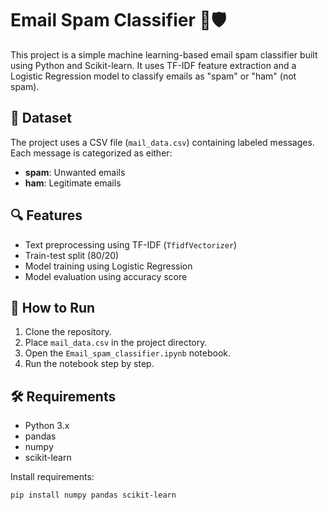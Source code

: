 # Email Spam Classifier 📧🛡️

This project is a simple machine learning-based email spam classifier built using Python and Scikit-learn. It uses TF-IDF feature extraction and a Logistic Regression model to classify emails as "spam" or "ham" (not spam).

## 📁 Dataset

The project uses a CSV file (`mail_data.csv`) containing labeled messages. Each message is categorized as either:
- **spam**: Unwanted emails
- **ham**: Legitimate emails

## 🔍 Features

- Text preprocessing using TF-IDF (`TfidfVectorizer`)
- Train-test split (80/20)
- Model training using Logistic Regression
- Model evaluation using accuracy score

## 🚀 How to Run

1. Clone the repository.
2. Place `mail_data.csv` in the project directory.
3. Open the `Email_spam_classifier.ipynb` notebook.
4. Run the notebook step by step.

## 🛠️ Requirements

- Python 3.x
- pandas
- numpy
- scikit-learn

Install requirements:
```bash
pip install numpy pandas scikit-learn

